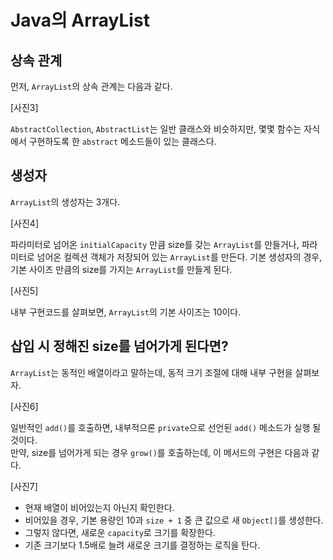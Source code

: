 # Java의 ArrayList
## 상속 관계
먼저, `ArrayList`의 상속 관계는 다음과 같다.

[사진3]

`AbstractCollection`, `AbstractList`는 일반 클래스와 비슷하지만, 몇몇 함수는 자식에서 구현하도록 한 `abstract` 메소드들이 있는 클래스다.

## 생성자
`ArrayList`의 생성자는 3개다.

[사진4]

파라미터로 넘어온 `initialCapacity` 만큼 size를 갖는 `ArrayList`를 만들거나, 파라미터로 넘어온 컬렉션 객체가 저장되어 있는 `ArrayList`를 만든다. 
기본 생성자의 경우, 기본 사이즈 만큼의 size를 가지는 `ArrayList`를 만들게 된다.

[사진5]

내부 구현코드를 살펴보면, `ArrayList`의 기본 사이즈는 10이다.

## 삽입 시 정해진 size를 넘어가게 된다면?

`ArrayList`는 동적인 배열이라고 말하는데, 동적 크기 조절에 대해 내부 구현을 살펴보자.

[사진6]

일반적인 `add()`를 호출하면, 내부적으론 `private`으로 선언된 `add()` 메소드가 실행 될 것이다.  
만약, size를 넘어가게 되는 경우 `grow()`를 호출하는데, 이 메서드의 구현은 다음과 같다.

[사진7]

- 현재 배열이 비어있는지 아닌지 확인한다.
- 비어있을 경우, 기본 용량인 10과 `size + 1` 중 큰 값으로 새 `Object[]`를 생성한다.
- 그렇지 않다면, 새로운 `capacity`로 크기를 확장한다.
- 기존 크기보다 1.5배로 늘려 새로운 크기를 결정하는 로직을 탄다.

